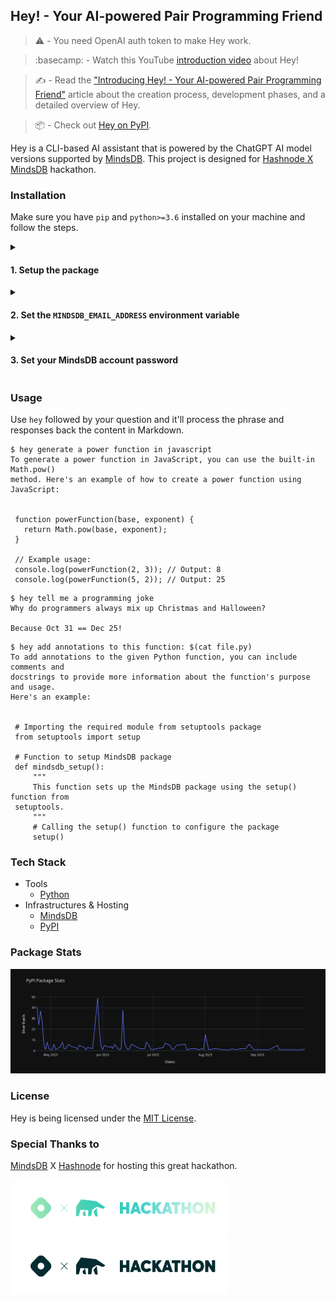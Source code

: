 ## Hey! - Your AI-powered Pair Programming Friend

> :warning: - You need OpenAI auth token to make Hey work.

> :basecamp: - Watch this YouTube <a href="https://www.youtube.com/watch?v=fhO34PVa-38&list=LL&index=9">introduction video</a> about Hey!

> :writing_hand: - Read the <a href="https://blog.imsadra.me/introducing-hey-your-ai-powered-pair-programming-friend">"Introducing Hey! - Your AI-powered Pair Programming Friend"</a> article about the creation process, development phases, and a detailed overview of Hey.

> :package: - Check out <a href="https://pypi.org/project/hey-mindsdb/">Hey on PyPI</a>.

Hey is a CLI-based AI assistant that is powered by the ChatGPT AI model versions supported by [MindsDB](https://mindsdb.com/). This project is designed for [Hashnode X MindsDB](https://hashnode.com/hackathons/mindsdb?source=hncounter-feed) hackathon.

### Installation
Make sure you have `pip` and `python>=3.6` installed on your machine and follow the steps.

<details>
  <summary><h4>1. Setup the package</h4></summary>

##### Option A - Download from PyPI archive
```sh
pip install -U hey-mindsdb
```

##### Option B - Download from GitHub archive
```sh
pip install git+http://github.com/lnxpy/hey.git
```

> :warning:: Hey is POSIX-friendly. It might not work properly on the Windows machines at the moment.

</details>

<details>
  <summary><h4>2. Set the <code>MINDSDB_EMAIL_ADDRESS</code> environment variable</h4></summary>

Once you got the package installed on your system, it's time to add the `MINDSDB_EMAIL_ADDRESS` environment variable. Create an account on [mindsdb.com](https://mindsdb.com/), train your GPT model and replace your email with `<EMAIL>` in the following options.

##### > If you use the default bash shell
```sh
echo "export MINDSDB_EMAIL_ADDRESS=<EMAIL>" >> ~/.bashrc
```
##### > If you use ZSH
```sh
echo "export MINDSDB_EMAIL_ADDRESS=<EMAIL>" >> ~/.zshrc
```

> :bulb:: Read the article for more information about training your MindsDB model.

</details>

<details>
  <summary><h4>3. Set your MindsDB account password</h4></summary>

Now, it's time to set your account's password. Simply run `hey` with the `--auth` option and enter your MindsDB account password.

```sh
hey --auth
```

You're all set to go. :)

</details>

### Usage
Use `hey` followed by your question and it'll process the phrase and responses back the content in Markdown.

```
$ hey generate a power function in javascript
To generate a power function in JavaScript, you can use the built-in Math.pow()
method. Here's an example of how to create a power function using JavaScript:


 function powerFunction(base, exponent) {
   return Math.pow(base, exponent);
 }

 // Example usage:
 console.log(powerFunction(2, 3)); // Output: 8
 console.log(powerFunction(5, 2)); // Output: 25
```

```
$ hey tell me a programming joke
Why do programmers always mix up Christmas and Halloween?

Because Oct 31 == Dec 25!
```

```
$ hey add annotations to this function: $(cat file.py)
To add annotations to the given Python function, you can include comments and
docstrings to provide more information about the function's purpose and usage.
Here's an example:


 # Importing the required module from setuptools package
 from setuptools import setup

 # Function to setup MindsDB package
 def mindsdb_setup():
     """
     This function sets up the MindsDB package using the setup() function from
 setuptools.
     """
     # Calling the setup() function to configure the package
     setup()
```

### Tech Stack
- Tools
    - [Python](https://python.org)
- Infrastructures & Hosting
    - [MindsDB](https://mindsdb.com)
    - [PyPI](https://pypi.org)

### Package Stats
![stats](media/stats.svg)

### License
Hey is being licensed under the [MIT License](https://github.com/lnxpy/hey/blob/main/LICENSE).

### Special Thanks to
[MindsDB](https://mindsdb.com) X [Hashnode](https://hashnode.com) for hosting this great hackathon.

<img src="media/badge-dark.svg#gh-dark-mode-only" width=350 height=90>
<img src="media/badge-light.svg#gh-light-mode-only" width=350 height=90>

